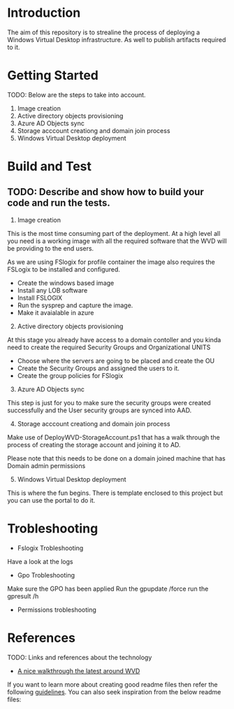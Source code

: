 # Introduction 
The aim of this repository is to strealine the process of deploying a Windows Virtual Desktop infrastructure. As well to publish artifacts required to it.

# Getting Started
TODO: Below are the steps to take into account.
1.	Image creation
2.  Active directory objects provisioning
3.	Azure AD Objects sync 
4.  Storage acccount creationg and domain join process
5.	Windows Virtual Desktop deployment

# Build and Test
TODO: Describe and show how to build your code and run the tests. 
---
1.	Image creation 

This is the most time consuming part of the deployment. At a high level all you need is a working image with all the required software that the WVD will be providing to the end users.

As we are using FSlogix for profile container the image also requires the FSLogix to be installed and configured.

- Create the windows based image
- Install any LOB software
- Install FSLOGIX 
- Run the sysprep and capture the image.
- Make it avaialable in azure

2.  Active directory objects provisioning

At this stage you already have access to a domain contoller and you kinda need to create the required Security Groups and Organizational UNITS

-  Choose where the servers are going to be placed and create the OU
-  Create the Security Groups and assigned the users to it. 
-  Create the group policies for FSlogix

3.	Azure AD Objects sync 

This step is just for you to make sure the security groups were created successfully and the User security groups are synced into AAD.

4.  Storage acccount creationg and domain join process

Make use  of DeployWVD-StorageAccount.ps1 that has a walk through the process of creating the storage account and joining it to AD.

Please note that this needs to be done on a domain joined machine that has Domain admin permissions

5.	Windows Virtual Desktop deployment

This is where the fun begins. There is template enclosed to this project but you can use the portal to do it.

# Trobleshooting
- Fslogix Trobleshooting

Have a look at the logs

- Gpo Trobleshooting

Make sure the GPO has been applied 
Run the gpupdate /force
run the gpresult /h 

- Permissions trobleshooting


# References
TODO: Links and references about the technology


- [A nice walkthrough the latest around WVD](https://www.christiaanbrinkhoff.com/2020/05/01/windows-virtual-desktop-technical-2020-spring-update-arm-based-model-deployment-walkthrough/
)

If you want to learn more about creating good readme files then refer the following [guidelines](https://docs.microsoft.com/en-us/azure/devops/repos/git/create-a-readme?view=azure-devops). You can also seek inspiration from the below readme files:
